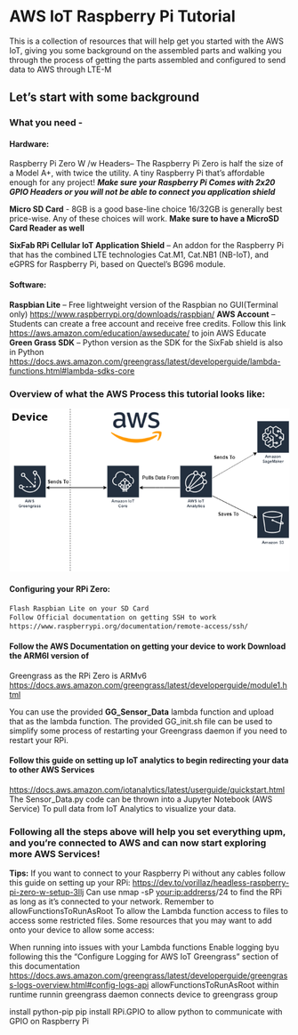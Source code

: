 # AWS IoT Raspberry Pi Tutorial
This is a collection of resources that will help get you started with the AWS IoT, giving you some background on the assembled parts and walking you through the process of getting the parts assembled and configured to send data to AWS through LTE-M

## Let’s start with some background

### What you need -
#### Hardware:
Raspberry Pi Zero W /w Headers– The Raspberry Pi Zero is half the size of a Model A+, with twice the utility. A tiny Raspberry Pi that’s affordable enough for any project! __*Make sure your Raspberry Pi Comes with 2x20 GPIO Headers or you will not be able to connect you application shield*__
 
__Micro SD Card__ - 8GB is a good base-line choice 16/32GB is generally best price-wise. Any of these choices will work. __Make sure to have a MicroSD Card Reader as well__
 
__SixFab RPi Cellular IoT Application Shield__ – An addon for the Raspberry Pi that has the combined LTE technologies Cat.M1, Cat.NB1 (NB-IoT), and eGPRS for Raspberry Pi, based on Quectel’s BG96 module. 

#### Software:
__Raspbian Lite__ – Free lightweight version of the Raspbian no GUI(Terminal only) https://www.raspberrypi.org/downloads/raspbian/
__AWS Account__ – Students can create a free account and receive free credits. Follow this link https://aws.amazon.com/education/awseducate/ to join AWS Educate
__Green Grass SDK__ – Python version as the SDK for the SixFab shield is also in Python https://docs.aws.amazon.com/greengrass/latest/developerguide/lambda-functions.html#lambda-sdks-core
 
 
### Overview of what the AWS Process this tutorial looks like:

![Image of AWS Process](https://github.com/AlbertLiuCST/AWS_RPiZero/blob/master/images/AWS_Overview.png)
 
#### Configuring your RPi Zero:
	Flash Raspbian Lite on your SD Card 
	Follow Official documentation on getting SSH to work
	https://www.raspberrypi.org/documentation/remote-access/ssh/
 
#### Follow the AWS Documentation on getting your device to work Download the ARM6l version of
Greengrass as the RPi Zero is ARMv6
https://docs.aws.amazon.com/greengrass/latest/developerguide/module1.html
	
You can use the provided __GG_Sensor_Data__ lambda function and upload that as the lambda function. The provided GG_init.sh file can be used to simplify some process of restarting your Greengrass daemon if you need to restart your RPi.

#### Follow this guide on setting up IoT analytics to begin redirecting your data to other AWS Services
https://docs.aws.amazon.com/iotanalytics/latest/userguide/quickstart.html
The Sensor_Data.py code can be thrown into a Jupyter Notebook (AWS Service) To pull data from IoT Analytics to visualize your data. 

### Following all the steps above will help you set everything upm, and you’re connected to AWS and can now start exploring more AWS Services!

__Tips:__
If you want to connect to your Raspberry Pi without any cables follow this guide on setting up your RPi:
https://dev.to/vorillaz/headless-raspberry-pi-zero-w-setup-3llj
Can use nmap -sP <your:ip:addrerss>/24 to find the RPi as long as it’s connected to your network.
Remember to allowFunctionsToRunAsRoot To allow the Lambda function access to files to access some restricted files.
Some resources that you may want to add onto your device to allow some access:

When running into issues with your Lambda functions Enable logging byu following this the “Configure Logging for AWS IoT Greengrass” section of this documentation https://docs.aws.amazon.com/greengrass/latest/developerguide/greengrass-logs-overview.html#config-logs-api
allowFunctionsToRunAsRoot within runtime
runnin greengrass daemon connects device to greengrass group
 
install python-pip
pip install RPi.GPIO to allow python to communicate with GPIO on Raspberry Pi
